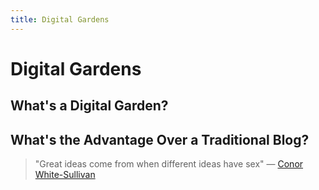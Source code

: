 ```yaml
---
title: Digital Gardens
---
```

# Digital Gardens

## What's a Digital Garden?

## What's the Advantage Over a Traditional Blog?

> "Great ideas come from when different ideas have sex" — [Conor White-Sullivan](https://twitter.com/Conaw?t=dCLhXPQcuZIe2BmCwBHkgQ&s=09)
